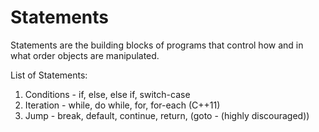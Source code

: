 # Statements

Statements are the building blocks of programs that control how and in what order objects are manipulated.

List of Statements:

1. Conditions - if, else, else if, switch-case
2. Iteration - while, do while, for, for-each (C++11)
3. Jump - break, default, continue, return, (goto - (highly discouraged))